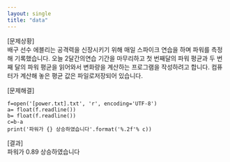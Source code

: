 ```yaml
---
layout: single
title: "data"
---
```



[문제상황]  
배구 선수 에블리는 공격력을 신장시키기 위해 매일 스파이크 연습을 
하며 파워를 측정해 기록했습니다. 오늘 2달간의연습 기간을 마무리하고 
첫 번째달의 파워 평균과 두 번째 달의 파워 평균을 읽어와서 변화량을 
계산하는 프로그램을 작성하려고 합니다. 컴퓨터가 계산해 놓은 평균 값은 
파일로저장되어 있습니다.

[문제해결]  
~~~  
f=open('[power.txt].txt', 'r', encoding='UTF-8')
a= float(f.readline())
b= float(f.readline())
c=b-a
print('파워가 {} 상승하였습니다'.format('%.2f'% c)) 
~~~

[결과]  
파워가 0.89 상승하였습니다 
